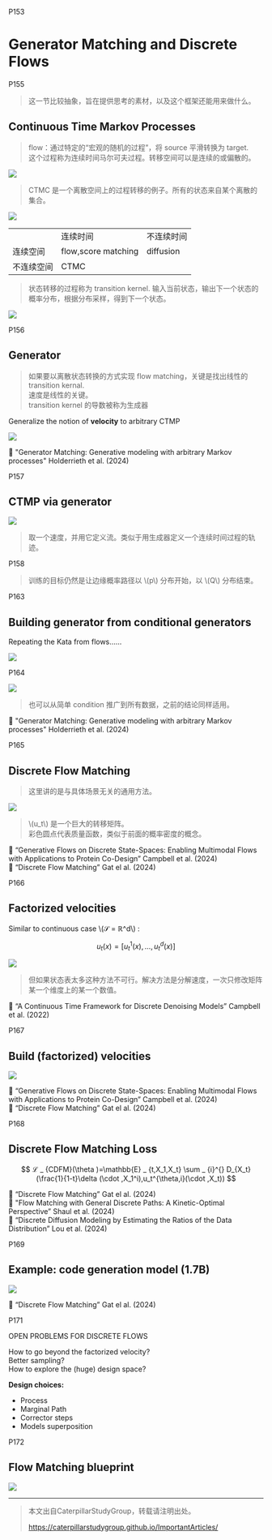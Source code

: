 
P153    
# Generator Matching and Discrete Flows

P155     
> 这一节比较抽象，旨在提供思考的素材，以及这个框架还能用来做什么。 

## Continuous Time Markov Processes    

> flow：通过特定的“宏观的随机的过程”，将 source 平滑转换为 target.     
这个过程称为连续时间马尔可夫过程。转移空间可以是连续的或偏散的。 

![](../assets/P155图-1.png)

> CTMC 是一个离散空间上的过程转移的例子。所有的状态来自某个离散的集合。       

![](../assets/P155图-2.png)

||||
|--|--|--|
|  | 连续时间 | 不连续时间 |
|连续空间 | flow,score matching | diffusion |
|不连续空间 | CTMC |  |

> 状态转移的过程称为 transition kernel. 输入当前状态，输出下一个状态的概率分布，根据分布采样，得到下一个状态。     

![](../assets/P155图-3.png)

P156    
## Generator

> 如果要以离散状态转换的方式实现 flow matching，关键是找出线性的 transition kernal.     
速度是线性的关键。    
transition kernel 的导数被称为生成器       

Generalize the notion of **velocity** to arbitrary CTMP 

![](../assets/P156图.png)

&#x1F50E; "Generator Matching: Generative modeling with arbitrary Markov processes" Holderrieth et al. (2024)      

P157    
## CTMP via generator

![](../assets/P157图.png)

> 取一个速度，并用它定义流。类似于用生成器定义一个连续时间过程的轨迹。   

P158     

> 训练的目标仍然是让边缘概率路径以 \\(p\\) 分布开始，以 \\(Q\\) 分布结束。   

P163      
## Building generator from conditional generators

Repeating the Kata from flows……      

![](../assets/P163图.png)  

P164     

![](../assets/P164图.png)

> 也可以从简单 condition 推广到所有数据，之前的结论同样适用。   

&#x1F50E; "Generator Matching: Generative modeling with arbitrary Markov processes" Holderrieth et al. (2024)     

P165    
## Discrete Flow Matching

> 这里讲的是与具体场景无关的通用方法。   

![](../assets/P165图.png)

> \\(u_t\\) 是一个巨大的转移矩阵。    
彩色圆点代表质量函数，类似于前面的概率密度的概念。    

&#x1F50E; “Generative Flows on Discrete State-Spaces: Enabling Multimodal Flows with Applications to Protein Co-Design” Campbell et al. (2024)      
&#x1F50E; “Discrete Flow Matching” Gat el al. (2024)       

P166    
## Factorized velocities

Similar to continuous case \\(𝒮 = ℝ^d\\) :    

$$
u_t(x) = [u^1_t (x),…, u^d_t (x)]
$$

![](../assets/P166图-2.png)

> 但如果状态表太多这种方法不可行。解决方法是分解速度，一次只修改矩阵某一个维度上的某一个数值。   

&#x1F50E; “A Continuous Time Framework for Discrete Denoising Models” Campbell et al. (2022)     

P167    
## Build (factorized) velocities

![](../assets/P167图.png)

&#x1F50E; “Generative Flows on Discrete State-Spaces: Enabling Multimodal Flows with Applications to Protein Co-Design” Campbell et al. (2024)     
&#x1F50E; “Discrete Flow Matching” Gat el al. (2024)     

P168    
## Discrete Flow Matching Loss


$$
ℒ _ {CDFM}(\theta )=\mathbb{E} _ {t,X_1,X_t} \sum _ {i}^{} D_{X_t}(\frac{1}{1-t}\delta (\cdot ,X_1^i),u_t^{\theta,i}(\cdot ,X_t))  
$$

&#x1F50E; “Discrete Flow Matching” Gat el al. (2024)    
&#x1F50E; "Flow Matching with General Discrete Paths: A Kinetic-Optimal Perspective” Shaul et al. (2024)    
&#x1F50E; “Discrete Diffusion Modeling by Estimating the Ratios of the Data Distribution” Lou et al. (2024)     

P169    
## Example: code generation model (1.7B)    

![](../assets/P169图.png)

&#x1F50E; “Discrete Flow Matching” Gat el al. (2024)     

P171    

OPEN PROBLEMS FOR DISCRETE FLOWS     

How to go beyond the factorized velocity?     
Better sampling?    
How to explore the (huge) design space?     

**Design choices:**    
- Process    
- Marginal Path    
- Corrector steps     
- Models superposition     

P172    
## Flow Matching blueprint   

![](../assets/P172图.png)


---------------------------------------
> 本文出自CaterpillarStudyGroup，转载请注明出处。
>
> https://caterpillarstudygroup.github.io/ImportantArticles/